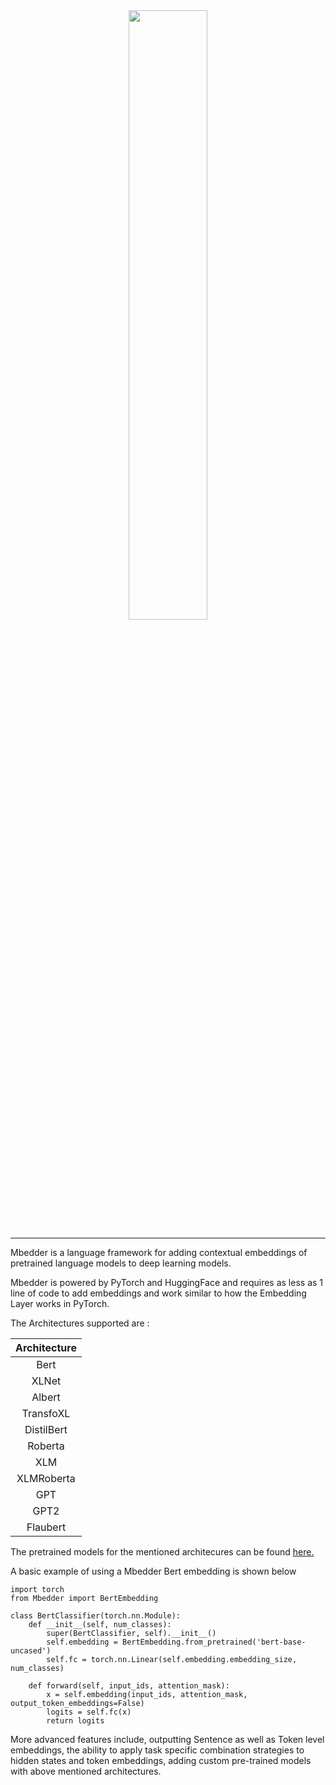<div align="center">
<img src="https://user-images.githubusercontent.com/13309365/90920618-3f0f3f80-e3ae-11ea-9a09-9f79bfed3ebb.jpg" width="50%"/>
</div>

---
Mbedder is a language framework for adding contextual embeddings of pretrained language models to deep learning models.

Mbedder is powered by PyTorch and HuggingFace and requires as less as 1 line of code to add embeddings and work similar to how the Embedding Layer works in PyTorch.

The Architectures supported are :

| Architecture |
|:------------:|
|Bert|
|XLNet|
|Albert|
|TransfoXL|
|DistilBert|
|Roberta|
|XLM|
|XLMRoberta|
|GPT|
|GPT2|
|Flaubert|

The pretrained models for the mentioned architecures can be found <a href='https://huggingface.co/transformers/pretrained_models.html'>here.</a>

A basic example of using a Mbedder Bert embedding is shown below
```
import torch
from Mbedder import BertEmbedding

class BertClassifier(torch.nn.Module):
    def __init__(self, num_classes):
        super(BertClassifier, self).__init__()
        self.embedding = BertEmbedding.from_pretrained('bert-base-uncased')
        self.fc = torch.nn.Linear(self.embedding.embedding_size, num_classes)
    
    def forward(self, input_ids, attention_mask):
        x = self.embedding(input_ids, attention_mask, output_token_embeddings=False)
        logits = self.fc(x)
        return logits

```

More advanced features include, outputting Sentence as well as Token level embeddings, the ability to apply task specific combination strategies to hidden states and token embeddings, adding custom pre-trained models with above mentioned architectures.





